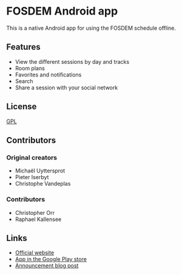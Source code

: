 # FOSDEM Android app

This is a native Android app for using the FOSDEM schedule offline.

## Features

* View the different sessions by day and tracks
* Room plans
* Favorites and notifications
* Search
* Share a session with your social network

## License

[GPL](http://www.gnu.org/licenses/gpl.html)

## Contributors

### Original creators

* Michaël Uyttersprot
* Pieter Iserbyt
* Christophe Vandeplas

### Contributors

* Christopher Orr
* Raphael Kallensee

## Links

* [Official website](http://sourceforge.net/projects/fosdem-android/)
* [App in the Google Play store](https://play.google.com/store/apps/details?id=org.fosdem)
* [Announcement blog post](http://labs.emich.be/2010/01/29/fosdem-android-application/)